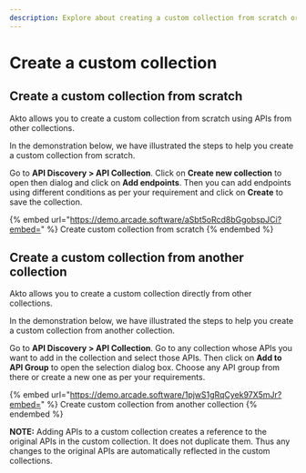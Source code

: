 ```yaml
---
description: Explore about creating a custom collection from scratch or using another collection.
---
```


# Create a custom collection

## Create a custom collection from scratch

Akto allows you to create a custom collection from scratch using APIs from other collections.

In the demonstration below, we have illustrated the steps to help you create a custom collection from scratch.

Go to **API Discovery > API Collection**. Click on **Create new collection** to open then dialog and click on **Add endpoints**. Then you can add endpoints using different conditions as per your requirement and click on **Create** to save the collection.

{% embed url="https://demo.arcade.software/aSbt5oRcd8bGgobspJCi?embed=" %}
Create custom collection from scratch
{% endembed %}

## Create a custom collection from another collection

Akto allows you to create a custom collection directly from other collections.

In the demonstration below, we have illustrated the steps to help you create a custom collection from another collection.

Go to **API Discovery > API Collection**. Go to any collection whose APIs you want to add in the collection and select those APIs. Then click on **Add to API Group** to open the selection dialog box. Choose any API group from there or create a new one as per your requirements.

{% embed url="https://demo.arcade.software/1pjwS1gRqCyek97X5mJr?embed=" %}
Create custom collection from another collection
{% endembed %}

**NOTE:** Adding APIs to a custom collection creates a reference to the original APIs in the custom collection. It does not duplicate them. Thus any changes to the original APIs are automatically reflected in the custom collections.